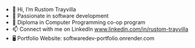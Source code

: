 - 👋 Hi, I’m Rustom Trayvilla
- 👀 Passionate in software development
- 🌱 Diploma in Computer Programming co-op program 
- 📫 Connect with me on LinkedIn www.linkedin.com/in/rustom-trayvilla
- 🖥️ Portfolio Website: softwaredev-portfolio.onrender.com

<!---
tray0019/tray0019 is a ✨ special ✨ repository because its `README.md` (this file) appears on your GitHub profile.
You can click the Preview link to take a look at your changes.
--->
